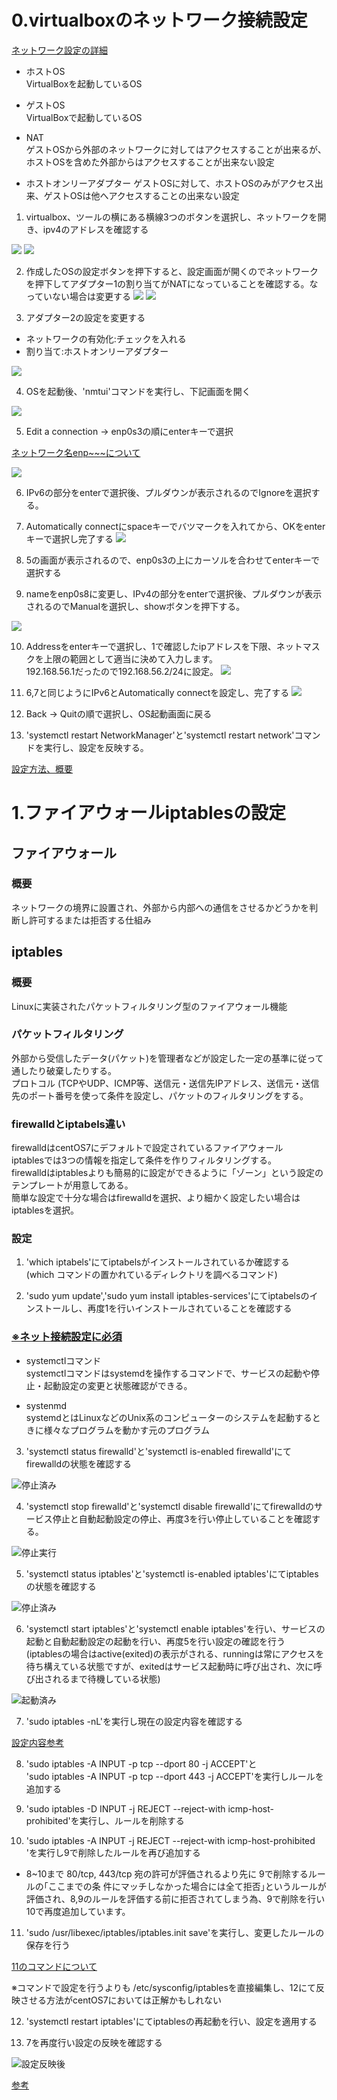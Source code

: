 # 0.virtualboxのネットワーク接続設定

[ネットワーク設定の詳細](https://www.it-poem.com/?p=310)

- ホストOS  
VirtualBoxを起動しているOS

- ゲストOS  
VirtualBoxで起動しているOS

- NAT  
ゲストOSから外部のネットワークに対してはアクセスすることが出来るが、ホストOSを含めた外部からはアクセスすることが出来ない設定

- ホストオンリーアダプター
ゲストOSに対して、ホストOSのみがアクセス出来、ゲストOSは他へアクセスすることの出来ない設定

1. virtualbox、ツールの横にある横線3つのボタンを選択し、ネットワークを開き、ipv4のアドレスを確認する

![](./virtualboxネットワーク接続1.png)
![](./virtualboxネットワーク接続2.png)

2. 作成したOSの設定ボタンを押下すると、設定画面が開くのでネットワークを押下してアダプター1の割り当てがNATになっていることを確認する。なっていない場合は変更する
![](./画面1.png)
![](./画面2.png)

3. アダプター2の設定を変更する
- ネットワークの有効化:チェックを入れる
- 割り当て:ホストオンリーアダプター

![](./画面3.png)

4. OSを起動後、'nmtui'コマンドを実行し、下記画面を開く

![](./画面4.png)

5. Edit a connection → enp0s3の順にenterキーで選択

[ネットワーク名enp~~~について](https://qiita.com/fetaro/items/b61282130fa638de4528)  

![](./画面5.png)

6. IPv6の部分をenterで選択後、プルダウンが表示されるのでIgnoreを選択する。

7. Automatically connectにspaceキーでバツマークを入れてから、OKをenterキーで選択し完了する
![](./画面6.png)

8. 5の画面が表示されるので、enp0s3の上にカーソルを合わせてenterキーで選択する

9. nameをenp0s8に変更し、IPv4の部分をenterで選択後、プルダウンが表示されるのでManualを選択し、showボタンを押下する。

![](./画面7.png)

10. Addressをenterキーで選択し、1で確認したipアドレスを下限、ネットマスクを上限の範囲として適当に決めて入力します。  
192.168.56.1だったので192.168.56.2/24に設定。
![](./画面8.png)

11. 6,7と同じようにIPv6とAutomatically connectを設定し、完了する
![](./画面9.png)

12. Back → Quitの順で選択し、OS起動画面に戻る

13. 'systemctl restart NetworkManager'と'systemctl restart network'コマンドを実行し、設定を反映する。

[設定方法、概要](https://blog.proglus.jp/3315/)

# 1.ファイアウォールiptablesの設定

## ファイアウォール
### 概要
ネットワークの境界に設置され、外部から内部への通信をさせるかどうかを判断し許可するまたは拒否する仕組み

## iptables
### 概要
Linuxに実装されたパケットフィルタリング型のファイアウォール機能

### パケットフィルタリング
外部から受信したデータ(パケット)を管理者などが設定した一定の基準に従って通したり破棄したりする。  
プロトコル (TCPやUDP、ICMP等、送信元・送信先IPアドレス、送信元・送信先のポート番号を使って条件を設定し、パケットのフィルタリングをする。  

### firewalldとiptabels違い
firewalldはcentOS7にデフォルトで設定されているファイアウォール  
iptablesでは3つの情報を指定して条件を作りフィルタリングする。  
firewalldはiptablesよりも簡易的に設定ができるように「ゾーン」という設定のテンプレートが用意してある。  
簡単な設定で十分な場合はfirewalldを選択、より細かく設定したい場合はiptablesを選択。

### 設定
1. 'which iptabels'にてiptabelsがインストールされているか確認する  
(which コマンドの置かれているディレクトリを調べるコマンド)  

2. 'sudo yum update','sudo yum install iptables-services'にてiptabelsのインストールし、再度1を行いインストールされていることを確認する

### [※ネット接続設定に必須](https://qiita.com/ponsuke0531/items/e036dfa4dd1e69086e13)

- systemctlコマンド  
systemctlコマンドはsystemdを操作するコマンドで、サービスの起動や停止・起動設定の変更と状態確認ができる。

- systenmd  
systemdとはLinuxなどのUnix系のコンピューターのシステムを起動するときに様々なプログラムを動かす元のプログラム

3. 'systemctl status firewalld'と'systemctl is-enabled firewalld'にてfirewalldの状態を確認する 

![停止済み](./firewalld停止済み.png)

4. 'systemctl stop firewalld'と'systemctl disable firewalld'にてfirewalldのサービス停止と自動起動設定の停止、再度3を行い停止していることを確認する。

![停止実行](./firewalld停止.png)

5. 'systemctl status iptables'と'systemctl is-enabled iptables'にてiptablesの状態を確認する

![停止済み](./iptables停止済み.png)

6. 'systemctl start iptables'と'systemctl enable iptables'を行い、サービスの起動と自動起動設定の起動を行い、再度5を行い設定の確認を行う  
(iptablesの場合はactive(exited)の表示がされる、runningは常にアクセスを待ち構えている状態ですが、exitedはサービス起動時に呼び出され、次に呼び出されるまで待機している状態)

![起動済み](./iptables起動済み.png)

7. 'sudo iptables -nL'を実行し現在の設定内容を確認する

[設定内容参考](https://qiita.com/suin/items/5c4e21fa284497782f71)

8. 'sudo iptables -A INPUT -p tcp --dport 80 -j ACCEPT'と  
'sudo iptables -A INPUT -p tcp --dport 443 -j ACCEPT'を実行しルールを追加する

9. 'sudo iptables -D INPUT -j REJECT --reject-with icmp-host-prohibited'を実行し、ルールを削除する

10.  'sudo iptables -A INPUT -j REJECT --reject-with icmp-host-prohibited
'を実行し9で削除したルールを再び追加する

- 8~10まで
80/tcp, 443/tcp 宛の許可が評価されるより先に 9で削除するルールの｢ここまでの条
件にマッチしなかった場合には全て拒否｣というルールが評価され、8,9のルールを評価する前に拒否されてしまう為、9で削除を行い10で再度追加しています。

11. 'sudo /usr/libexec/iptables/iptables.init save'を実行し、変更したルールの保存を行う

[11のコマンドについて](https://qiita.com/takc923/items/782bf58b3dd8b7b452a3)

※コマンドで設定を行うよりも /etc/sysconfig/iptablesを直接編集し、12にて反映させる方法がcentOS7においては正解かもしれない

12. 'systemctl restart iptables'にてiptablesの再起動を行い、設定を適用する

13. 7を再度行い設定の反映を確認する

![設定反映後](./iptables設定反映後.png)

[参考](https://access.redhat.com/documentation/ja-jp/red_hat_enterprise_linux/6/html/security_guide/sect-security_guide-firewalls)


